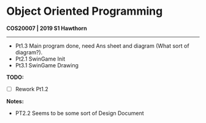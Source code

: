# Object Oriented Programming

**COS20007 | 2019 S1 Hawthorn**

---

* Pt1.3 Main program done, need Ans sheet and diagram (What sort of diagram?).
* Pt2.1 SwinGame Init
* Pt3.1 SwinGame Drawing

**TODO:**

* [ ] Rework Pt1.2

**Notes:**

* PT2.2 Seems to be some sort of Design Document